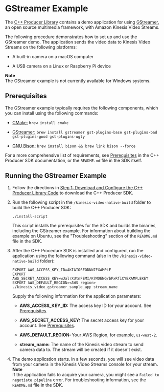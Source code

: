 # GStreamer Example<a name="examples-gstreamer"></a>

The [C\+\+ Producer Library](producer-sdk-cpp.md) contains a demo application for using [GStreamer](https://gstreamer.freedesktop.org/), an open source multimedia framework, with Amazon Kinesis Video Streams\. 

The following procedure demonstrates how to set up and use the GStreamer demo\. The application sends the video data to Kinesis Video Streams on the following platforms:

+ A built\-in camera on a macOS computer

+ A USB camera on a Linux or Raspberry Pi device

**Note**  
The GStreamer example is not currently available for Windows systems\.

## Prerequisites<a name="examples-gstreamer-prerequisites"></a>

The GStreamer example typically requires the following components, which you can install using the following commands:

+ [CMake:](https://cmake.org/) `brew install cmake`

+ [GStreamer:](https://gstreamer.freedesktop.org/) `brew install gstreamer gst-plugins-base gst-plugins-bad gst-plugins-good gst-plugins-ugly`

+ [GNU Bison:](https://www.gnu.org/software/bison/) `brew install bison && brew link bison --force`

For a more comprehensive list of requirements, see [Prerequisites](producer-sdk-cpp.md#producer-sdk-cpp-prerequisites) in the C\+\+ Producer SDK documentation, or the `README.md` file in the SDK itself\.

## Running the GStreamer Example<a name="examples-gstreamer-procedure"></a>

1. Follow the directions in [Step 1: Download and Configure the C\+\+ Producer Library Code](producersdk-cpp-download.md) to download the C\+\+ Producer SDK\.

1. Run the following script in the `/kinesis-video-native-build` folder to build the C\+\+ Producer SDK:

   ```
   ./install-script
   ```

   This script installs the prerequisites for the SDK and builds the binaries, including the GStreamer example\. For information about building the example on Ubuntu, see the "Troubleshooting" section of the `README.md` file in the SDK\.

1. After the C\+\+ Procedure SDK is installed and configured, run the application using the following command \(also in the `/kinesis-video-native-build` folder\): 

   ```
   EXPORT AWS_ACCESS_KEY_ID=AKIAIOSFODNN7EXAMPLE 
   EXPORT AWS_SECRET_ACCESS_KEY=wJalrXUtnFEMI/K7MDENG/bPxRfiCYEXAMPLEKEY 
   EXPORT AWS_DEFAULT_REGION=<AWS region>
   ./kinesis_video_gstreamer_sample_app stream_name
   ```

   Supply the following information for the application parameters:

   + **AWS\_ACCESS\_KEY\_ID:** The access key ID for your account\. See [Prerequisites](examples.md#examples-prerequisites)\.

   + **AWS\_SECRET\_ACCESS\_KEY:** The secret access key for your account\. See [Prerequisites](examples.md#examples-prerequisites)\.

   + **AWS\_DEFAULT\_REGION:** Your AWS Region, for example, `us-west-2`\.

   + **stream\_name:** The name of the Kinesis video stream to send camera data to\. The stream will be created if it doesn't exist\.

1. The demo application starts\. In a few seconds, you will see video data from your camera in the Kinesis Video Streams console for your stream\.
**Note**  
If the application fails to acquire your camera, you might see a `Failed to negotiate pipeline` error\. For troubleshooting information, see the `README.md` file in the SDK\.